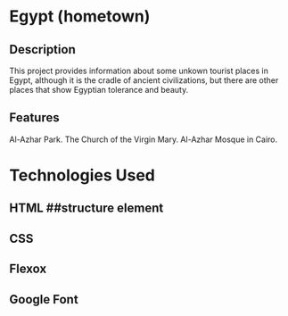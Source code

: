 # Egypt (hometown)
## Description
This project provides information about some unkown tourist places in Egypt, although it is the cradle of ancient civilizations, but there are other places that show Egyptian tolerance and beauty.
## Features
Al-Azhar Park.
The Church of the Virgin Mary.
Al-Azhar Mosque in Cairo.

# Technologies Used

## HTML ##structure element
## CSS
## Flexox
## Google Font
